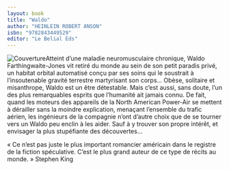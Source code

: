 ```yaml
---
layout: book
title: "Waldo"
author: "HEINLEIN ROBERT ANSON"
isbn: "9782843449529"
editor: "Le Belial Eds"
---
```

![Couverture](/img/9782843449529.jpg)Atteint d’une maladie neuromusculaire chronique, Waldo Farthingwaite-Jones vit retiré du monde au sein de son petit paradis privé, un habitat orbital automatisé conçu par ses soins qui le soustrait à l’insoutenable gravité terrestre martyrisant son corps… Obèse, solitaire et misanthrope, Waldo est un être détestable. Mais c’est aussi, sans doute, l’un des plus remarquables esprits que l’humanité ait jamais connu. De fait, quand les moteurs des appareils de la North American Power-Air se mettent à dérailler sans la moindre explication, menaçant l’ensemble du trafic aérien, les ingénieurs de la compagnie n’ont d’autre choix que de se tourner vers un Waldo peu enclin à les aider. Sauf à y trouver son propre intérêt, et envisager la plus stupéfiante des découvertes…

« Ce n’est pas juste le plus important romancier américain dans le registre de la fiction spéculative. C’est le plus grand auteur de ce type de récits au monde. » Stephen King